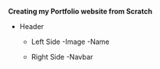 **Creating my Portfolio website from Scratch**

- Header
    - Left Side
        -Image
        -Name

    - Right Side
        -Navbar